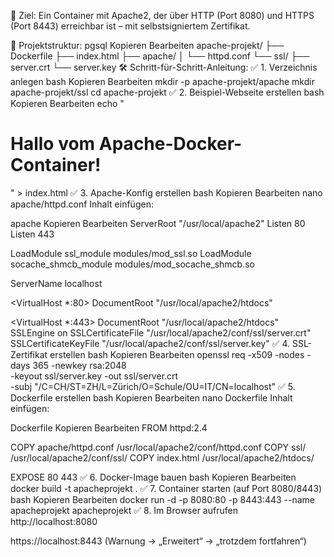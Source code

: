 🎯 Ziel:
Ein Container mit Apache2, der über HTTP (Port 8080) und HTTPS (Port 8443) erreichbar ist – mit selbstsigniertem Zertifikat.

🧱 Projektstruktur:
pgsql
Kopieren
Bearbeiten
apache-projekt/
├── Dockerfile
├── index.html
├── apache/
│   └── httpd.conf
└── ssl/
    ├── server.crt
    └── server.key
🛠️ Schritt-für-Schritt-Anleitung:
✅ 1. Verzeichnis anlegen
bash
Kopieren
Bearbeiten
mkdir -p apache-projekt/apache
mkdir apache-projekt/ssl
cd apache-projekt
✅ 2. Beispiel-Webseite erstellen
bash
Kopieren
Bearbeiten
echo "<h1>Hallo vom Apache-Docker-Container!</h1>" > index.html
✅ 3. Apache-Konfig erstellen
bash
Kopieren
Bearbeiten
nano apache/httpd.conf
Inhalt einfügen:

apache
Kopieren
Bearbeiten
ServerRoot "/usr/local/apache2"
Listen 80
Listen 443

LoadModule ssl_module modules/mod_ssl.so
LoadModule socache_shmcb_module modules/mod_socache_shmcb.so

ServerName localhost

<VirtualHost *:80>
    DocumentRoot "/usr/local/apache2/htdocs"
</VirtualHost>

<VirtualHost *:443>
    DocumentRoot "/usr/local/apache2/htdocs"
    SSLEngine on
    SSLCertificateFile "/usr/local/apache2/conf/ssl/server.crt"
    SSLCertificateKeyFile "/usr/local/apache2/conf/ssl/server.key"
</VirtualHost>
✅ 4. SSL-Zertifikat erstellen
bash
Kopieren
Bearbeiten
openssl req -x509 -nodes -days 365 -newkey rsa:2048 \
-keyout ssl/server.key -out ssl/server.crt \
-subj "/C=CH/ST=ZH/L=Zürich/O=Schule/OU=IT/CN=localhost"
✅ 5. Dockerfile erstellen
bash
Kopieren
Bearbeiten
nano Dockerfile
Inhalt einfügen:

Dockerfile
Kopieren
Bearbeiten
FROM httpd:2.4

COPY apache/httpd.conf /usr/local/apache2/conf/httpd.conf
COPY ssl/ /usr/local/apache2/conf/ssl/
COPY index.html /usr/local/apache2/htdocs/

EXPOSE 80 443
✅ 6. Docker-Image bauen
bash
Kopieren
Bearbeiten
docker build -t apacheprojekt .
✅ 7. Container starten (auf Port 8080/8443)
bash
Kopieren
Bearbeiten
docker run -d -p 8080:80 -p 8443:443 --name apacheprojekt apacheprojekt
✅ 8. Im Browser aufrufen
http://localhost:8080

https://localhost:8443 (Warnung → „Erweitert“ → „trotzdem fortfahren“)


